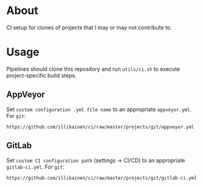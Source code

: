 About
=====

CI setup for clones of projects that I may or may not contribute to.


Usage
=====

Pipelines should clone this repository and run `utils/ci.sh` to execute
project-specific build steps.

AppVeyor
--------
Set `custom configuration .yml file name` to an appropriate
`appveyor.yml`.  For `git`:

`https://github.com/illikainen/ci/raw/master/projects/git/appveyor.yml`

GitLab
------
Set `custom CI configuration path` (settings -> CI/CD) to an appropriate
`gitlab-ci.yml`.  For `git`:

`https://github.com/illikainen/ci/raw/master/projects/git/gitlab-ci.yml`
